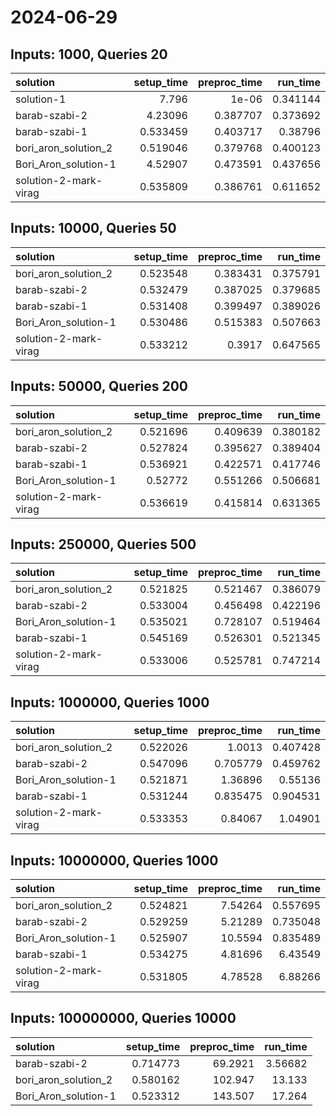 # 2024-06-29

## Inputs: 1000, Queries 20

| solution              |   setup_time |   preproc_time |   run_time |
|:----------------------|-------------:|---------------:|-----------:|
| solution-1            |     7.796    |       1e-06    |   0.341144 |
| barab-szabi-2         |     4.23096  |       0.387707 |   0.373692 |
| barab-szabi-1         |     0.533459 |       0.403717 |   0.38796  |
| bori_aron_solution_2  |     0.519046 |       0.379768 |   0.400123 |
| Bori_Aron_solution-1  |     4.52907  |       0.473591 |   0.437656 |
| solution-2-mark-virag |     0.535809 |       0.386761 |   0.611652 |

## Inputs: 10000, Queries 50

| solution              |   setup_time |   preproc_time |   run_time |
|:----------------------|-------------:|---------------:|-----------:|
| bori_aron_solution_2  |     0.523548 |       0.383431 |   0.375791 |
| barab-szabi-2         |     0.532479 |       0.387025 |   0.379685 |
| barab-szabi-1         |     0.531408 |       0.399497 |   0.389026 |
| Bori_Aron_solution-1  |     0.530486 |       0.515383 |   0.507663 |
| solution-2-mark-virag |     0.533212 |       0.3917   |   0.647565 |

## Inputs: 50000, Queries 200

| solution              |   setup_time |   preproc_time |   run_time |
|:----------------------|-------------:|---------------:|-----------:|
| bori_aron_solution_2  |     0.521696 |       0.409639 |   0.380182 |
| barab-szabi-2         |     0.527824 |       0.395627 |   0.389404 |
| barab-szabi-1         |     0.536921 |       0.422571 |   0.417746 |
| Bori_Aron_solution-1  |     0.52772  |       0.551266 |   0.506681 |
| solution-2-mark-virag |     0.536619 |       0.415814 |   0.631365 |

## Inputs: 250000, Queries 500

| solution              |   setup_time |   preproc_time |   run_time |
|:----------------------|-------------:|---------------:|-----------:|
| bori_aron_solution_2  |     0.521825 |       0.521467 |   0.386079 |
| barab-szabi-2         |     0.533004 |       0.456498 |   0.422196 |
| Bori_Aron_solution-1  |     0.535021 |       0.728107 |   0.519464 |
| barab-szabi-1         |     0.545169 |       0.526301 |   0.521345 |
| solution-2-mark-virag |     0.533006 |       0.525781 |   0.747214 |

## Inputs: 1000000, Queries 1000

| solution              |   setup_time |   preproc_time |   run_time |
|:----------------------|-------------:|---------------:|-----------:|
| bori_aron_solution_2  |     0.522026 |       1.0013   |   0.407428 |
| barab-szabi-2         |     0.547096 |       0.705779 |   0.459762 |
| Bori_Aron_solution-1  |     0.521871 |       1.36896  |   0.55136  |
| barab-szabi-1         |     0.531244 |       0.835475 |   0.904531 |
| solution-2-mark-virag |     0.533353 |       0.84067  |   1.04901  |

## Inputs: 10000000, Queries 1000

| solution              |   setup_time |   preproc_time |   run_time |
|:----------------------|-------------:|---------------:|-----------:|
| bori_aron_solution_2  |     0.524821 |        7.54264 |   0.557695 |
| barab-szabi-2         |     0.529259 |        5.21289 |   0.735048 |
| Bori_Aron_solution-1  |     0.525907 |       10.5594  |   0.835489 |
| barab-szabi-1         |     0.534275 |        4.81696 |   6.43549  |
| solution-2-mark-virag |     0.531805 |        4.78528 |   6.88266  |

## Inputs: 100000000, Queries 10000

| solution             |   setup_time |   preproc_time |   run_time |
|:---------------------|-------------:|---------------:|-----------:|
| barab-szabi-2        |     0.714773 |        69.2921 |    3.56682 |
| bori_aron_solution_2 |     0.580162 |       102.947  |   13.133   |
| Bori_Aron_solution-1 |     0.523312 |       143.507  |   17.264   |